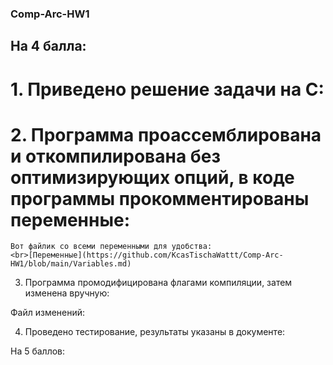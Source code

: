 ### Comp-Arc-HW1

## На 4 балла:
# 1. Приведено решение задачи на С:

# 2. Программа проассемблирована и откомпилирована без оптимизирующих опций, в коде программы прокомментированы переменные:

    Вот файлик со всеми переменными для удобства:
    <br>[Переменные](https://github.com/KcasTischaWattt/Comp-Arc-HW1/blob/main/Variables.md)

3. Программа промодифицирована флагами компиляции, затем изменена вручную:

  Файл изменений:
  
4. Проведено тестирование, результаты указаны в документе:

На 5 баллов:
